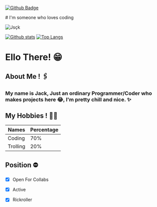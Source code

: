 
[![Github Badge](https://img.shields.io/badge/-Jsçk-grey?style=flat&logo=github&logoColor=white&link=https://github.com/Jsçk/)](https://www.github.com/Jack2021Sl) <p align='left'># I'm someone who loves coding </p>
<p align=left> <img src=https://komarev.com/ghpvc/?username=Jack2021Sl alt=Jsçk /> </p>

[![Github stats](https://github-readme-stats.vercel.app/api?username=Jack2021Sl&show_icons=true&include_all_commits=true)](https://github.com/Jack2021Sl/github-readme-stats)
[![Top Langs](https://github-readme-stats.vercel.app/api/top-langs/?username=Jack2021Sl&layout=compact)](https://github.com/Jack2021Sl/github-readme-stats)

# Ello There! 😁

## About Me ! 🖇️

### My name is Jack, Just an ordinary Programmer/Coder who makes projects here 😂, I'm pretty chill and nice. ✨

## My Hobbies ! 🏴‍☠️

Names | Percentage
------------ | -------------
Coding | 70%
Trolling | 20%

## Position ⛔

 - [x] Open For Collabs 

 - [x] Active

 - [x] Rickroller

